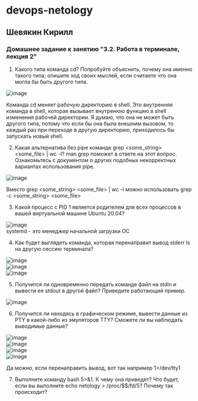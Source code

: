 # devops-netology  
## Шевякин Кирилл  

### Домашнее задание к занятию "3.2. Работа в терминале, лекция 2"  
  
1) Какого типа команда cd? Попробуйте объяснить, почему она именно такого типа; опишите ход своих мыслей, если считаете что она могла бы быть другого типа.  
  
![image](https://user-images.githubusercontent.com/93198418/149892155-69640daa-1d1c-4f0b-96f7-8c2dd5ec733f.png)  
        
Команда cd меняет рабочую директорию в shell. Это внутренняя команда в shell, которая вызывает внутренюю функцию в shell изменения рабочей директории. Я думаю, что она не может быть другого типа, потому что если бы она была внешним вызовом, то каждый раз при переходе в другую директорию, приходилось бы запускать новый shell.  

2) Какая альтернатива без pipe команде grep <some_string> <some_file> | wc -l? man grep поможет в ответе на этот вопрос. Ознакомьтесь с документом о других подобных некорректных вариантах использования pipe.  
  
![image](https://user-images.githubusercontent.com/93198418/149892265-3c81f51f-c564-4a52-8527-9f07d741ae58.png)  

Вместо grep <some_string> <some_file> | wc -l можно использовать grep -c <some_string> <some_file>  

3) Какой процесс с PID 1 является родителем для всех процессов в вашей виртуальной машине Ubuntu 20.04?  
  
  ![image](https://user-images.githubusercontent.com/93198418/149890591-0a3d8aab-2fb5-4435-997f-5ea29029a0db.png)  
  systemd - это менеджер начальной загрузки ОС  
  
4) Как будет выглядеть команда, которая перенаправит вывод stderr ls на другую сессию терминала?  

![image](https://user-images.githubusercontent.com/93198418/149893790-fb80a34b-29e9-43d7-986e-168baaa6fac2.png)  
![image](https://user-images.githubusercontent.com/93198418/149893897-d9686f87-6ed6-4014-903e-2bc76b03ca6c.png)  
![image](https://user-images.githubusercontent.com/93198418/149894002-594e10db-89f5-4ad7-b2fa-856d8a745fc2.png)  

5) Получится ли одновременно передать команде файл на stdin и вывести ее stdout в другой файл? Приведите работающий пример.  

![image](https://user-images.githubusercontent.com/93198418/149895163-904f9ae9-a5ec-42dd-bfd3-226b33e7f90a.png)  

6) Получится ли находясь в графическом режиме, вывести данные из PTY в какой-либо из эмуляторов TTY? Сможете ли вы наблюдать выводимые данные?  

![image](https://user-images.githubusercontent.com/93198418/149914773-81645400-b473-4c79-bcc7-489369fbbf99.png)  
![image](https://user-images.githubusercontent.com/93198418/149914835-a3a227b7-c364-4110-bc3a-56518ac3e551.png)  
![image](https://user-images.githubusercontent.com/93198418/149915100-59d64b44-30e3-41da-9f4b-adf260915caf.png)  
![image](https://user-images.githubusercontent.com/93198418/149915161-5a55c017-078b-4fbe-a81f-fc453b830bfc.png)  

Да можно, если перенаправить вывод, вот так например 1>/dev/tty1  

7) Выполните команду bash 5>&1. К чему она приведет? Что будет, если вы выполните echo netology > /proc/$$/fd/5? Почему так происходит?  








